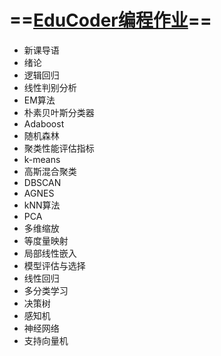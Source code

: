 # ==[EduCoder编程作业](<https://www.educoder.net/courses/2375>)==

- 新课导语
- 绪论
- 逻辑回归
- 线性判别分析
- EM算法
- 朴素贝叶斯分类器
- Adaboost
- 随机森林
- 聚类性能评估指标
- k-means
- 高斯混合聚类
- DBSCAN
- AGNES
- kNN算法
- PCA
- 多维缩放
- 等度量映射
- 局部线性嵌入
- 模型评估与选择
- 线性回归
- 多分类学习
- 决策树
- 感知机
- 神经网络
- 支持向量机